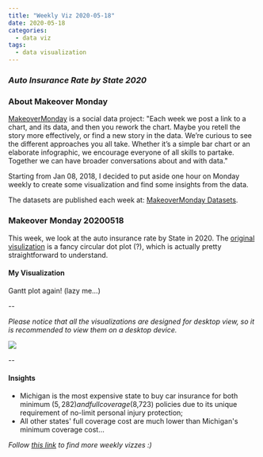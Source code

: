 ```yaml
---
title: "Weekly Viz 2020-05-18"
date: 2020-05-18
categories:
  - data viz
tags:
  - data visualization
---
```


### *Auto Insurance Rate by State 2020*


### About Makeover Monday

[MakeoverMonday](http://www.makeovermonday.co.uk/) is a social data project:
"Each week we post a link to a chart, and its data, and then you rework the chart.
Maybe you retell the story more effectively, or find a new story in the data.
We’re curious to see the different approaches you all take. Whether it’s a simple bar chart or an elaborate infographic, we encourage everyone of all skills to partake.
Together we can have broader conversations about and with data."

Starting from Jan 08, 2018, I decided to put aside one hour on Monday weekly to create some visualization and find some insights from the data.

The datasets are published each week at: [MakeoverMonday Datasets](http://www.makeovermonday.co.uk/data/).

### Makeover Monday 20200518

This week, we look at the auto insurance rate by State in 2020. The [original visulization](https://howmuch.net/articles/car-insurance-rates-in-2020) is a fancy circular dot plot (?), which is actually pretty straightforward to understand.  

#### My Visualization

Gantt plot again! (lazy me...)  

--  

*Please notice that all the visualizations are designed for desktop view, so it is recommended to view them on a desktop device.*  

<div class='tableauPlaceholder' id='viz1589850946650' style='position: relative'>
<noscript><a href='#'>
  <img alt=' ' src='https:&#47;&#47;public.tableau.com&#47;static&#47;images&#47;Ma&#47;MakeOverMonday2020518AutoInsuranceRatebyState2020&#47;AutoInsuranceRate2020&#47;1_rss.png' style='border: none' />
</a></noscript>
<object class='tableauViz'  style='display:none;'>
  <param name='host_url' value='https%3A%2F%2Fpublic.tableau.com%2F' />
  <param name='embed_code_version' value='3' />
  <param name='site_root' value='' />
  <param name='name' value='MakeOverMonday2020518AutoInsuranceRatebyState2020&#47;AutoInsuranceRate2020' />
  <param name='tabs' value='no' />
  <param name='toolbar' value='yes' />
  <param name='static_image' value='https:&#47;&#47;public.tableau.com&#47;static&#47;images&#47;Ma&#47;MakeOverMonday2020518AutoInsuranceRatebyState2020&#47;AutoInsuranceRate2020&#47;1.png' />
  <param name='animate_transition' value='yes' />
  <param name='display_static_image' value='yes' />
  <param name='display_spinner' value='yes' />
  <param name='display_overlay' value='yes' />
  <param name='display_count' value='yes' />
</object></div>      
<script type='text/javascript'>              
  var divElement = document.getElementById('viz1589850946650');         
  var vizElement = divElement.getElementsByTagName('object')[0];              
  if ( divElement.offsetWidth > 800 ) { vizElement.style.width='1000px';vizElement.style.height='627px';} else if ( divElement.offsetWidth > 500 ) { vizElement.style.width='1000px';vizElement.style.height='627px';} else { vizElement.style.width='100%';vizElement.style.height='877px';}            
  var scriptElement = document.createElement('script');            
  scriptElement.src = 'https://public.tableau.com/javascripts/api/viz_v1.js';            
  vizElement.parentNode.insertBefore(scriptElement, vizElement);            
</script>
  
  
--  

#### Insights
* Michigan is the most expensive state to buy car insurance for both minimum ($5,282) and full coverage ($8,723) policies due to its unique requirement of no-limit personal injury protection;  
* All other states' full coverage cost are much lower than Michigan's minimum coverage cost...  


*Follow [this link](https://yudong-94.github.io/personal-website/project/MakeOverMonday2020/) to find more weekly vizzes :)*